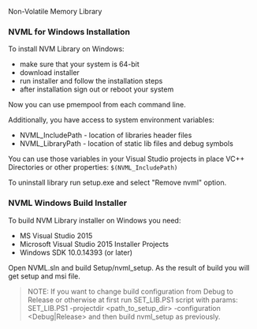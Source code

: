 Non-Volatile Memory Library

### NVML for Windows Installation ###

To install NVM Library on Windows:
* make sure that your system is 64-bit
* download installer
* run installer and follow the installation steps
* after installation sign out or reboot your system

Now you can use pmempool from each command line.

Additionally, you have access to system environment variables:
* NVML_IncludePath - location of libraries header files
* NVML_LibraryPath - location of static lib files and debug symbols

You can use those variables in your Visual Studio projects
in place VC++ Directories or other properties:
`$(NVML_IncludePath)`

To uninstall library run setup.exe and select "Remove nvml" option.

### NVML Windows Build Installer ###

To build NVM Library installer on Windows you need:

* MS Visual Studio 2015
* Microsoft Visual Studio 2015 Installer Projects
* Windows SDK 10.0.14393 (or later)

Open NVML.sln and build Setup/nvml_setup.
As the result of build you will get setup and msi file.

>NOTE:
If you want to change build configuration from Debug to Release or
otherwise at first run SET_LIB.PS1 script with params:
SET_LIB.PS1 -projectdir <path_to_setup_dir> -configuration <Debug|Release>
and then build nvml_setup as previously.
